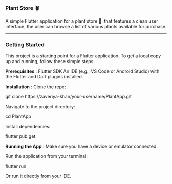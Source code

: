 ### Plant Store 🪴

A simple Flutter application for a plant store 🌿, that features a clean user interface, the user can browse a list of various plants available for purchase.

---

### Getting Started

This project is a starting point for a Flutter application.
To get a local copy up and running, follow these simple steps.

**Prerequisites** :
Flutter SDK
An IDE (e.g., VS Code or Android Studio) with the Flutter and Dart plugins installed.

**Installation** :
Clone the repo:

git clone https://zaveriya-khan/your-username/PlantApp.git

Navigate to the project directory:

cd PlantApp

Install dependencies:

flutter pub get

**Running the App** :
Make sure you have a device or emulator connected.

Run the application from your terminal:

flutter run

Or run it directly from your IDE.
